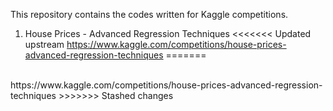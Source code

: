 This repository contains the codes written for Kaggle competitions.

1. House Prices - Advanced Regression Techniques
<<<<<<< Updated upstream
   https://www.kaggle.com/competitions/house-prices-advanced-regression-techniques
=======
<br/>
https://www.kaggle.com/competitions/house-prices-advanced-regression-techniques
>>>>>>> Stashed changes

